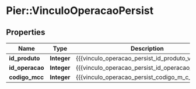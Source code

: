# Pier::VinculoOperacaoPersist

## Properties
Name | Type | Description | Notes
------------ | ------------- | ------------- | -------------
**id_produto** | **Integer** | {{{vinculo_operacao_persist_id_produto_value}}} | [optional] 
**id_operacao** | **Integer** | {{{vinculo_operacao_persist_id_operacao_value}}} | [optional] 
**codigo_mcc** | **Integer** | {{{vinculo_operacao_persist_codigo_m_c_c_value}}} | [optional] 


